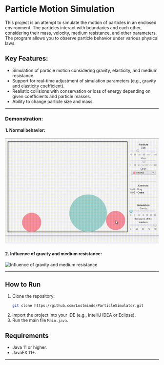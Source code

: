 # Particle Motion Simulation

This project is an attempt to simulate the motion of particles in an enclosed environment. The particles interact with boundaries and each other, considering their mass, velocity, medium resistance, and other parameters. The program allows you to observe particle behavior under various physical laws.

## Key Features:
- Simulation of particle motion considering gravity, elasticity, and medium resistance.
- Support for real-time adjustment of simulation parameters (e.g., gravity and elasticity coefficient).
- Realistic collisions with conservation or loss of energy depending on given coefficients and particle masses.
- Ability to change particle size and mass.
  
---

### Demonstration:

#### 1. Normal behavior:
![Normal behavior](./images/1.gif)

#### 2. Influence of gravity and medium resistance:
![Influence of gravity and medium resistance](./images/2.gif)

---

## How to Run
1. Clone the repository:
   ```bash
   git clone https://github.com/Lostmindd/ParticleSimulator.git
   ```
2. Import the project into your IDE (e.g., IntelliJ IDEA or Eclipse).
3. Run the main file `Main.java`.

## Requirements
- Java 11 or higher.
- JavaFX 11+.

---
